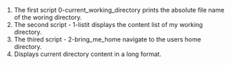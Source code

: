 1. The first script 0-current_working_directory prints the absolute file name of the woring directory.
2. The second script - 1-listit displays the content list of my working directory.
3. The thired script - 2-bring_me_home navigate to the users home directory.
4. Displays current directory content in a long format.
